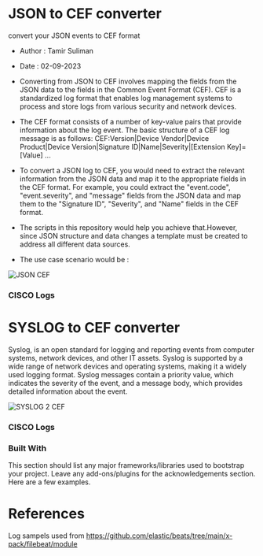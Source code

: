 


# JSON to CEF converter
convert your JSON events to CEF format
* Author : Tamir Suliman
* Date : 02-09-2023

* Converting from JSON to CEF involves mapping the fields from the JSON data to the fields in the Common Event Format (CEF). CEF is a standardized log format that enables log management systems to process and store logs from various security and network devices.

* The CEF format consists of a number of key-value pairs that provide information about the log event. The basic structure of a CEF log message is as follows:
CEF:Version|Device Vendor|Device Product|Device Version|Signature ID|Name|Severity|[Extension Key]=[Value] ...

* To convert a JSON log to CEF, you would need to extract the relevant information from the JSON data and map it to the appropriate fields in the CEF format. For example, you could extract the "event.code", "event.severity", and "message" fields from the JSON data and map them to the "Signature ID", "Severity", and "Name" fields in the CEF format.

* The scripts in this repository would help you achieve that.However, since JSON structure and data changes a template must be created to address all different data sources.

* The use case scenario would be :

![JSON CEF](https://github.com/allamiro/JSON-SYSLOG-TO-CEF/blob/main/images/jsoncef.png)


### CISCO Logs

# SYSLOG to CEF converter
Syslog,  is an open standard for logging and reporting events from computer systems, network devices, and other IT assets. Syslog is supported by a wide range of network devices and operating systems, making it a widely used logging format. Syslog messages contain a priority value, which indicates the severity of the event, and a message body, which provides detailed information about the event.


![SYSLOG 2 CEF ](https://github.com/allamiro/JSON-SYSLOG-TO-CEF/blob/main/images/Screenshot%202023-02-10%20at%201.41.31%20AM.png)


### CISCO Logs 



### Built With

This section should list any major frameworks/libraries used to bootstrap your project. Leave any add-ons/plugins for the acknowledgements section. Here are a few examples.


# References 
Log sampels  used from https://github.com/elastic/beats/tree/main/x-pack/filebeat/module
